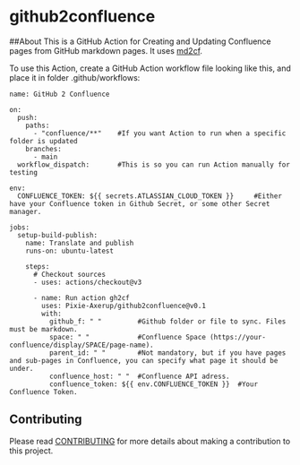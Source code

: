 # github2confluence

##About
This is a GitHub Action for Creating and Updating Confluence pages from GitHub markdown pages. It uses [md2cf](https://pypi.org/project/md2cf/).


To use this Action, create a GitHub Action workflow file looking like this, and place it in folder .github/workflows:

```
name: GitHub 2 Confluence

on:
  push:
    paths:
      - "confluence/**"    #If you want Action to run when a specific folder is updated
    branches:
      - main
  workflow_dispatch:       #This is so you can run Action manually for testing

env:
  CONFLUENCE_TOKEN: ${{ secrets.ATLASSIAN_CLOUD_TOKEN }}     #Either have your Confluence token in Github Secret, or some other Secret manager.

jobs:
  setup-build-publish:
    name: Translate and publish
    runs-on: ubuntu-latest

    steps:
      # Checkout sources
      - uses: actions/checkout@v3

      - name: Run action gh2cf
        uses: Pixie-Axerup/github2confluence@v0.1
        with:
          github_f: " "         #Github folder or file to sync. Files must be markdown.
          space: " "            #Confluence Space (https://your-confluence/display/SPACE/page-name).
          parent_id: " "        #Not mandatory, but if you have pages and sub-pages in Confluence, you can specify what page it should be under.
          confluence_host: " "  #Confluence API adress.
          confluence_token: ${{ env.CONFLUENCE_TOKEN }}  #Your Confluence Token. 

```


## Contributing
Please read [CONTRIBUTING](./CONTRIBUTING.md) for more details about making a contribution to this project.
